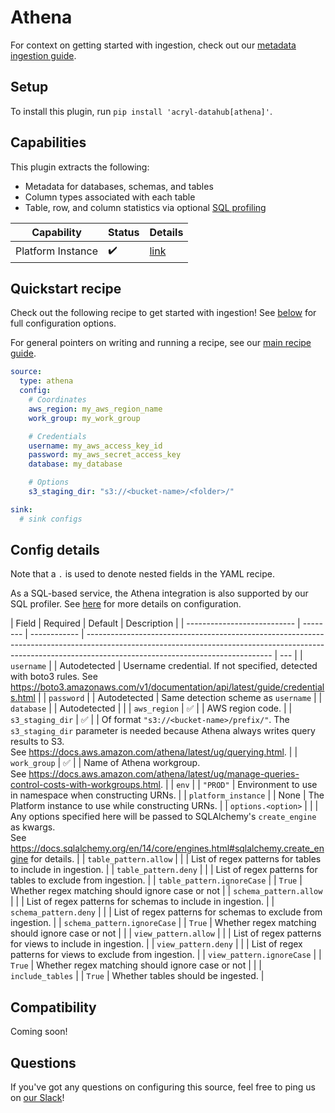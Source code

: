 # Athena

For context on getting started with ingestion, check out our [metadata ingestion guide](../README.md).

## Setup

To install this plugin, run `pip install 'acryl-datahub[athena]'`.

## Capabilities

This plugin extracts the following:

- Metadata for databases, schemas, and tables
- Column types associated with each table
- Table, row, and column statistics via optional [SQL profiling](./sql_profiles.md)

| Capability | Status | Details | 
| -----------| ------ | ---- |
| Platform Instance | ✔️ | [link](../../docs/platform-instances.md) |

## Quickstart recipe

Check out the following recipe to get started with ingestion! See [below](#config-details) for full configuration options.

For general pointers on writing and running a recipe, see our [main recipe guide](../README.md#recipes).

```yml
source:
  type: athena
  config:
    # Coordinates
    aws_region: my_aws_region_name
    work_group: my_work_group

    # Credentials
    username: my_aws_access_key_id
    password: my_aws_secret_access_key
    database: my_database

    # Options
    s3_staging_dir: "s3://<bucket-name>/<folder>/"

sink:
  # sink configs
```

## Config details

Note that a `.` is used to denote nested fields in the YAML recipe.

As a SQL-based service, the Athena integration is also supported by our SQL profiler. See [here](./sql_profiles.md) for more details on configuration.

| Field                       | Required | Default      | Description                                                                                                                                                                                                |
| --------------------------- | -------- | ------------ | ---------------------------------------------------------------------------------------------------------------------------------------------------------------------------------------------------------- | --- |
| `username`                  |          | Autodetected | Username credential. If not specified, detected with boto3 rules. See https://boto3.amazonaws.com/v1/documentation/api/latest/guide/credentials.html                                                       |
| `password`                  |          | Autodetected | Same detection scheme as `username`                                                                                                                                                                        |
| `database`                  |          | Autodetected |                                                                                                                                                                                                            |
| `aws_region`                | ✅       |              | AWS region code.                                                                                                                                                                                           |
| `s3_staging_dir`            | ✅       |              | Of format `"s3://<bucket-name>/prefix/"`. The `s3_staging_dir` parameter is needed because Athena always writes query results to S3. <br />See https://docs.aws.amazon.com/athena/latest/ug/querying.html. |
| `work_group`                | ✅       |              | Name of Athena workgroup. <br />See https://docs.aws.amazon.com/athena/latest/ug/manage-queries-control-costs-with-workgroups.html.                                                                        |
| `env`                       |          | `"PROD"`     | Environment to use in namespace when constructing URNs.                                                                                                                                          |
| `platform_instance`         |          | None             | The Platform instance to use while constructing URNs.         |
| `options.<option>`          |          |              | Any options specified here will be passed to SQLAlchemy's `create_engine` as kwargs.<br />See https://docs.sqlalchemy.org/en/14/core/engines.html#sqlalchemy.create_engine for details.                    |
| `table_pattern.allow`       |          |              | List of regex patterns for tables to include in ingestion.                                                                                                                                                 |
| `table_pattern.deny`        |          |              | List of regex patterns for tables to exclude from ingestion.                                                                                                                                               |
| `table_pattern.ignoreCase`  |          | `True`       | Whether regex matching should ignore case or not                                                                                                                                                           |
| `schema_pattern.allow`      |          |              | List of regex patterns for schemas to include in ingestion.                                                                                                                                                |
| `schema_pattern.deny`       |          |              | List of regex patterns for schemas to exclude from ingestion.                                                                                                                                              |
| `schema_pattern.ignoreCase` |          | `True`       | Whether regex matching should ignore case or not                                                                                                                                                           |     |
| `view_pattern.allow`        |          |              | List of regex patterns for views to include in ingestion.                                                                                                                                                  |
| `view_pattern.deny`         |          |              | List of regex patterns for views to exclude from ingestion.                                                                                                                                                |
| `view_pattern.ignoreCase`   |          | `True`       | Whether regex matching should ignore case or not                                                                                                                                                           |     |
| `include_tables`            |          | `True`       | Whether tables should be ingested.                                                                                                                                                                         |

## Compatibility

Coming soon!

## Questions

If you've got any questions on configuring this source, feel free to ping us on [our Slack](https://slack.datahubproject.io/)!
